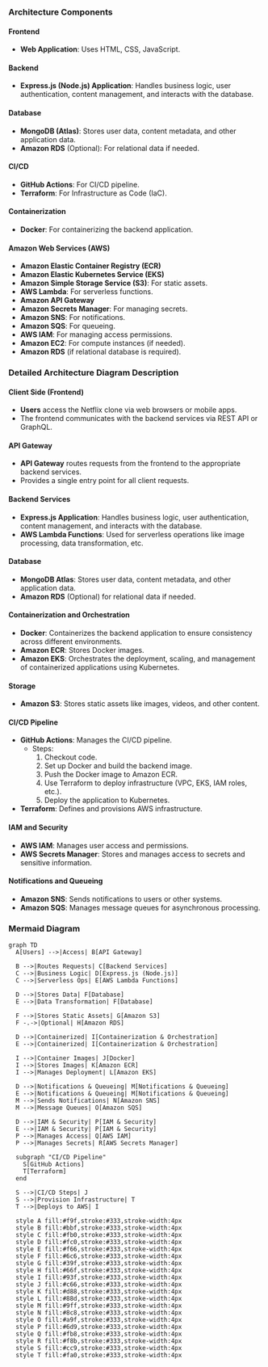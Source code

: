 ### Architecture Components

#### Frontend
- **Web Application**: Uses HTML, CSS, JavaScript.

#### Backend
- **Express.js (Node.js) Application**: Handles business logic, user authentication, content management, and interacts with the database.

#### Database
- **MongoDB (Atlas)**: Stores user data, content metadata, and other application data.
- **Amazon RDS** (Optional): For relational data if needed.

#### CI/CD
- **GitHub Actions**: For CI/CD pipeline.
- **Terraform**: For Infrastructure as Code (IaC).

#### Containerization
- **Docker**: For containerizing the backend application.

#### Amazon Web Services (AWS)
- **Amazon Elastic Container Registry (ECR)**
- **Amazon Elastic Kubernetes Service (EKS)**
- **Amazon Simple Storage Service (S3)**: For static assets.
- **AWS Lambda**: For serverless functions.
- **Amazon API Gateway**
- **Amazon Secrets Manager**: For managing secrets.
- **Amazon SNS**: For notifications.
- **Amazon SQS**: For queueing.
- **AWS IAM**: For managing access permissions.
- **Amazon EC2**: For compute instances (if needed).
- **Amazon RDS** (if relational database is required).

### Detailed Architecture Diagram Description

#### Client Side (Frontend)
- **Users** access the Netflix clone via web browsers or mobile apps.
- The frontend communicates with the backend services via REST API or GraphQL.

#### API Gateway
- **API Gateway** routes requests from the frontend to the appropriate backend services.
- Provides a single entry point for all client requests.

#### Backend Services
- **Express.js Application**: Handles business logic, user authentication, content management, and interacts with the database.
- **AWS Lambda Functions**: Used for serverless operations like image processing, data transformation, etc.

#### Database
- **MongoDB Atlas**: Stores user data, content metadata, and other application data.
- **Amazon RDS** (Optional) for relational data if needed.

#### Containerization and Orchestration
- **Docker**: Containerizes the backend application to ensure consistency across different environments.
- **Amazon ECR**: Stores Docker images.
- **Amazon EKS**: Orchestrates the deployment, scaling, and management of containerized applications using Kubernetes.

#### Storage
- **Amazon S3**: Stores static assets like images, videos, and other content.

#### CI/CD Pipeline
- **GitHub Actions**: Manages the CI/CD pipeline.
  - Steps:
    1. Checkout code.
    2. Set up Docker and build the backend image.
    3. Push the Docker image to Amazon ECR.
    4. Use Terraform to deploy infrastructure (VPC, EKS, IAM roles, etc.).
    5. Deploy the application to Kubernetes.
- **Terraform**: Defines and provisions AWS infrastructure.

#### IAM and Security
- **AWS IAM**: Manages user access and permissions.
- **AWS Secrets Manager**: Stores and manages access to secrets and sensitive information.

#### Notifications and Queueing
- **Amazon SNS**: Sends notifications to users or other systems.
- **Amazon SQS**: Manages message queues for asynchronous processing.

### Mermaid Diagram

```mermaid
graph TD
  A[Users] -->|Access| B[API Gateway]

  B -->|Routes Requests| C[Backend Services]
  C -->|Business Logic| D[Express.js (Node.js)]
  C -->|Serverless Ops| E[AWS Lambda Functions]

  D -->|Stores Data| F[Database]
  E -->|Data Transformation| F[Database]

  F -->|Stores Static Assets| G[Amazon S3]
  F -.->|Optional| H[Amazon RDS]

  D -->|Containerized| I[Containerization & Orchestration]
  E -->|Containerized| I[Containerization & Orchestration]

  I -->|Container Images| J[Docker]
  I -->|Stores Images| K[Amazon ECR]
  I -->|Manages Deployment| L[Amazon EKS]

  D -->|Notifications & Queueing| M[Notifications & Queueing]
  E -->|Notifications & Queueing| M[Notifications & Queueing]
  M -->|Sends Notifications| N[Amazon SNS]
  M -->|Message Queues| O[Amazon SQS]

  D -->|IAM & Security| P[IAM & Security]
  E -->|IAM & Security| P[IAM & Security]
  P -->|Manages Access| Q[AWS IAM]
  P -->|Manages Secrets| R[AWS Secrets Manager]

  subgraph "CI/CD Pipeline"
    S[GitHub Actions]
    T[Terraform]
  end

  S -->|CI/CD Steps| J
  S -->|Provision Infrastructure| T
  T -->|Deploys to AWS| I

  style A fill:#f9f,stroke:#333,stroke-width:4px
  style B fill:#bbf,stroke:#333,stroke-width:4px
  style C fill:#fb0,stroke:#333,stroke-width:4px
  style D fill:#fc0,stroke:#333,stroke-width:4px
  style E fill:#f66,stroke:#333,stroke-width:4px
  style F fill:#6c6,stroke:#333,stroke-width:4px
  style G fill:#39f,stroke:#333,stroke-width:4px
  style H fill:#66f,stroke:#333,stroke-width:4px
  style I fill:#93f,stroke:#333,stroke-width:4px
  style J fill:#c66,stroke:#333,stroke-width:4px
  style K fill:#d88,stroke:#333,stroke-width:4px
  style L fill:#88d,stroke:#333,stroke-width:4px
  style M fill:#9ff,stroke:#333,stroke-width:4px
  style N fill:#8c8,stroke:#333,stroke-width:4px
  style O fill:#a9f,stroke:#333,stroke-width:4px
  style P fill:#6d9,stroke:#333,stroke-width:4px
  style Q fill:#fb8,stroke:#333,stroke-width:4px
  style R fill:#f8b,stroke:#333,stroke-width:4px
  style S fill:#cc9,stroke:#333,stroke-width:4px
  style T fill:#fa0,stroke:#333,stroke-width:4px
